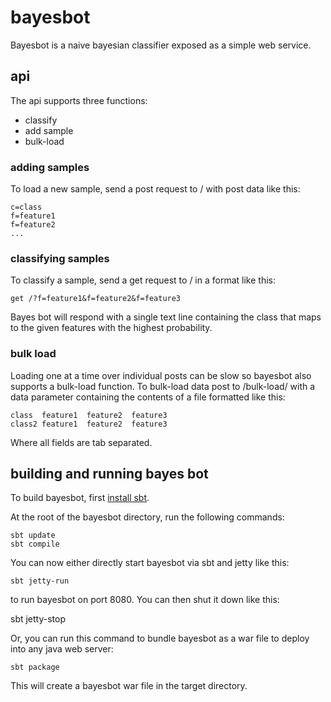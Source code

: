 # bayesbot

Bayesbot is a naive bayesian classifier exposed as a simple
web service.

## api

The api supports three functions:

* classify
* add sample
* bulk-load

### adding samples
To load a new sample, send a post request to / with post data like this:

    c=class
    f=feature1
    f=feature2
    ...

### classifying samples
To classify a sample, send a get request to / in a format like this:

    get /?f=feature1&f=feature2&f=feature3

Bayes bot will respond with a single text line containing the class
that maps to the given features with the highest probability.

### bulk load
Loading one at a time over individual posts can be slow so bayesbot
also supports a bulk-load function. To bulk-load data post to /bulk-load/
with a data parameter containing the contents of a file formatted like this:

    class  feature1  feature2  feature3
    class2 feature1  feature2  feature3

Where all fields are tab separated.

## building and running bayes bot

To build bayesbot, first [install sbt](http://code.google.com/p/simple-build-tool/wiki/Setup).

At the root of the bayesbot directory, run the following commands:

    sbt update
    sbt compile

You can now either directly start bayesbot via sbt and jetty like this:

    sbt jetty-run

to run bayesbot on port 8080. You can then shut it down like this:

   sbt jetty-stop

Or, you can run this command to bundle bayesbot as a war file to deploy
into any java web server:

    sbt package

This will create a bayesbot war file in the target directory.
